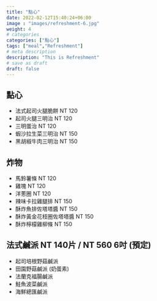 ```yaml
---
title: "點心"
date: 2022-02-12T15:40:24+06:00
image : "images/refreshment-6.jpg"
weight: 4
# categories
categories: ["點心"]
tags: ["meal","Refreshment"]
# meta description
description: "This is Refreshment"
# save as draft
draft: false
---
```



## 點心

- 法式起司火腿脆餅 NT 120 
- 起司火腿三明治  NT 120
- 三明蛋治  NT 120
- 蝦沙拉生菜三明治 NT 150
- 黑胡椒牛肉三明治 NT 150

## 炸物

- 馬鈴薯條  NT 120
- 雞塊  NT 120
- 洋蔥圈   NT 120
- 辣味卡拉雞腿排 NT 150
- 酥炸魚排佐塔塔醬 NT 150
- 酥炸黃金花枝圈佐塔塔醬  NT 150 
- 酥炸檸檬雞柳條 NT 150

## 法式鹹派    NT 140片 /  NT 560  6吋  (預定)

- 起司培根野菇鹹派
- 田園野菇鹹派 (奶蛋素)
- 法蘭克福腸鹹派 
- 鮭魚波菜鹹派 
- 海鮮總匯鹹派 